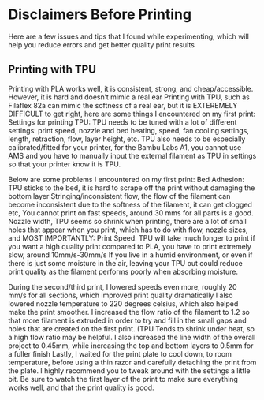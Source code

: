 # Disclaimers Before Printing 
Here are a few issues and tips that I found while experimenting, which will help you reduce errors and get better quality print results

## Printing with TPU
Printing with PLA works well, it is consistent, strong, and cheap/accessible. However, it is hard and doesn’t mimic a real ear 
Printing with TPU, such as Filaflex 82a can mimic the softness of a real ear, but it is EXTEREMELY DIFFICULT to get right, here are some things I encountered on my first print:
Settings for printing TPU: TPU needs to be tuned with a lot of different settings: print speed, nozzle and bed heating, speed, fan cooling settings, length, retraction, flow, layer height, etc.
TPU also needs to be especially calibrated/fitted for your printer, for the Bambu Labs A1, you cannot use AMS and you have to manually input the external filament as TPU in settings so that your printer know it is TPU.

Below are some problems I encountered on my first print:
Bed Adhesion: TPU sticks to the bed, it is hard to scrape off the print without damaging the bottom layer
Stringing/inconsistent flow, the flow of the filament can become inconsistent due to the softness of the filament, it can get clogged etc, You cannot print on fast speeds, around 30 mms for all parts is a good.
Nozzle width, TPU seems so shrink when printing, there are a lot of small holes that appear when you print, which has to do with flow, nozzle sizes, and MOST IMPORTANTLY: Print Speed.
TPU will take much longer to print if you want a high quality print compared to PLA, you have to print extremely slow, around 10mm/s-30mm/s
If you live in a humid environment, or even if there is just some moisture in the air, leaving your TPU out could reduce print quality as the filament performs poorly when absorbing moisture.

During the second/third print, I lowered speeds even more, roughly 20 mm/s for all sections, which improved print quality dramatically
I also lowered nozzle temperature to 220 degrees celsius, which also helped make the print smoother.
I increased the flow ratio of the filament to 1.2 so that more filament is extruded in order to try and fill in the small gaps and holes that are created on the first print. (TPU Tends to shrink under heat, so a high flow ratio may be helpful.
I also increased the line width of the overall project to 0.45mm, while increasing the top and bottom layers to 0.5mm for a fuller finish
Lastly, I waited for the print plate to cool down, to room temperature, before using a thin razor and carefully detaching the print from the plate.
I highly recommend you to tweak around with the settings a little bit. Be sure to watch the first layer of the print to make sure everything works well, and that the print quality is good.



